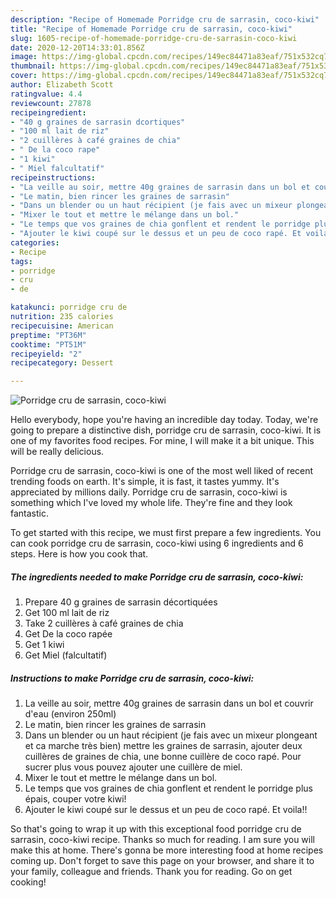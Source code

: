 ```yaml
---
description: "Recipe of Homemade Porridge cru de sarrasin, coco-kiwi"
title: "Recipe of Homemade Porridge cru de sarrasin, coco-kiwi"
slug: 1605-recipe-of-homemade-porridge-cru-de-sarrasin-coco-kiwi
date: 2020-12-20T14:33:01.856Z
image: https://img-global.cpcdn.com/recipes/149ec84471a83eaf/751x532cq70/porridge-cru-de-sarrasin-coco-kiwi-photo-principale-de-la-recette.jpg
thumbnail: https://img-global.cpcdn.com/recipes/149ec84471a83eaf/751x532cq70/porridge-cru-de-sarrasin-coco-kiwi-photo-principale-de-la-recette.jpg
cover: https://img-global.cpcdn.com/recipes/149ec84471a83eaf/751x532cq70/porridge-cru-de-sarrasin-coco-kiwi-photo-principale-de-la-recette.jpg
author: Elizabeth Scott
ratingvalue: 4.4
reviewcount: 27878
recipeingredient:
- "40 g graines de sarrasin dcortiques"
- "100 ml lait de riz"
- "2 cuillères à café graines de chia"
- " De la coco rape"
- "1 kiwi"
- " Miel falcultatif"
recipeinstructions:
- "La veille au soir, mettre 40g graines de sarrasin dans un bol et couvrir d&#39;eau (environ 250ml)"
- "Le matin, bien rincer les graines de sarrasin"
- "Dans un blender ou un haut récipient (je fais avec un mixeur plongeant et ca marche très bien) mettre les graines de sarrasin, ajouter deux cuillères de graines de chia, une bonne cuillère de coco rapé. Pour sucrer plus vous pouvez ajouter une cuillère de miel."
- "Mixer le tout et mettre le mélange dans un bol."
- "Le temps que vos graines de chia gonflent et rendent le porridge plus épais, couper votre kiwi!"
- "Ajouter le kiwi coupé sur le dessus et un peu de coco rapé. Et voila!!"
categories:
- Recipe
tags:
- porridge
- cru
- de

katakunci: porridge cru de 
nutrition: 235 calories
recipecuisine: American
preptime: "PT36M"
cooktime: "PT51M"
recipeyield: "2"
recipecategory: Dessert

---
```



![Porridge cru de sarrasin, coco-kiwi](https://img-global.cpcdn.com/recipes/149ec84471a83eaf/751x532cq70/porridge-cru-de-sarrasin-coco-kiwi-photo-principale-de-la-recette.jpg)

Hello everybody, hope you're having an incredible day today. Today, we're going to prepare a distinctive dish, porridge cru de sarrasin, coco-kiwi. It is one of my favorites food recipes. For mine, I will make it a bit unique. This will be really delicious.



Porridge cru de sarrasin, coco-kiwi is one of the most well liked of recent trending foods on earth. It's simple, it is fast, it tastes yummy. It's appreciated by millions daily. Porridge cru de sarrasin, coco-kiwi is something which I've loved my whole life. They're fine and they look fantastic.


To get started with this recipe, we must first prepare a few ingredients. You can cook porridge cru de sarrasin, coco-kiwi using 6 ingredients and 6 steps. Here is how you cook that.

<!--inarticleads1-->

##### The ingredients needed to make Porridge cru de sarrasin, coco-kiwi:

1. Prepare 40 g graines de sarrasin décortiquées
1. Get 100 ml lait de riz
1. Take 2 cuillères à café graines de chia
1. Get  De la coco rapée
1. Get 1 kiwi
1. Get  Miel (falcultatif)




<!--inarticleads2-->

##### Instructions to make Porridge cru de sarrasin, coco-kiwi:

1. La veille au soir, mettre 40g graines de sarrasin dans un bol et couvrir d&#39;eau (environ 250ml)
1. Le matin, bien rincer les graines de sarrasin
1. Dans un blender ou un haut récipient (je fais avec un mixeur plongeant et ca marche très bien) mettre les graines de sarrasin, ajouter deux cuillères de graines de chia, une bonne cuillère de coco rapé. Pour sucrer plus vous pouvez ajouter une cuillère de miel.
1. Mixer le tout et mettre le mélange dans un bol.
1. Le temps que vos graines de chia gonflent et rendent le porridge plus épais, couper votre kiwi!
1. Ajouter le kiwi coupé sur le dessus et un peu de coco rapé. Et voila!!




So that's going to wrap it up with this exceptional food porridge cru de sarrasin, coco-kiwi recipe. Thanks so much for reading. I am sure you will make this at home. There's gonna be more interesting food at home recipes coming up. Don't forget to save this page on your browser, and share it to your family, colleague and friends. Thank you for reading. Go on get cooking!
